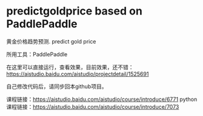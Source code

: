 # predictgoldprice based on PaddlePaddle
黄金价格趋势预测. predict gold price

所用工具：PaddlePaddle

在这里可以直接运行，查看效果，目前效果，还不错：
https://aistudio.baidu.com/aistudio/projectdetail/1525691

自己修改代码后，请同步回本github项目。




课程链接：https://aistudio.baidu.com/aistudio/course/introduce/6771
python课程链接：https://aistudio.baidu.com/aistudio/course/introduce/7073
